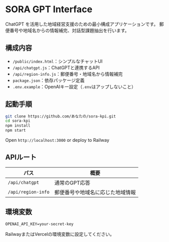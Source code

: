 # SORA GPT Interface

ChatGPT を活用した地域経営支援のための最小構成アプリケーションです。
郵便番号や地域名からの情報補完、対話型課題抽出を行います。

## 構成内容

- `/public/index.html`：シンプルなチャットUI
- `/api/chatgpt.js`：ChatGPTと連携するAPI
- `/api/region-info.js`：郵便番号・地域名から情報補完
- `package.json`：依存パッケージ定義
- `.env.example`：OpenAIキー設定（`.env`はアップしないこと）

## 起動手順

```bash
git clone https://github.com/あなたの/sora-kpi.git
cd sora-kpi
npm install
npm start
```

Open `http://localhost:3000` or deploy to Railway

## APIルート

| パス | 概要 |
|------|------|
| `/api/chatgpt` | 通常のGPT応答 |
| `/api/region-info` | 郵便番号や地域名に応じた地域情報 |

## 環境変数

```
OPENAI_API_KEY=your-secret-key
```

RailwayまたはVercelの環境変数に設定してください。
